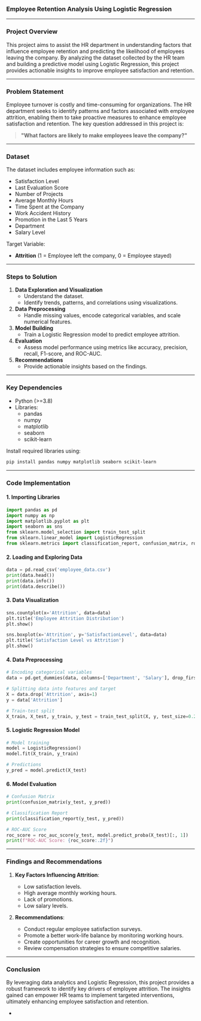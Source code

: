 ### **Employee Retention Analysis Using Logistic Regression**

---

### **Project Overview**
This project aims to assist the HR department in understanding factors that influence employee retention and predicting the likelihood of employees leaving the company. By analyzing the dataset collected by the HR team and building a predictive model using Logistic Regression, this project provides actionable insights to improve employee satisfaction and retention.

---

### **Problem Statement**
Employee turnover is costly and time-consuming for organizations. The HR department seeks to identify patterns and factors associated with employee attrition, enabling them to take proactive measures to enhance employee satisfaction and retention. The key question addressed in this project is:

> **"What factors are likely to make employees leave the company?"**

---

### **Dataset**
The dataset includes employee information such as:
- Satisfaction Level
- Last Evaluation Score
- Number of Projects
- Average Monthly Hours
- Time Spent at the Company
- Work Accident History
- Promotion in the Last 5 Years
- Department
- Salary Level

Target Variable:
- **Attrition** (1 = Employee left the company, 0 = Employee stayed)

---

### **Steps to Solution**
1. **Data Exploration and Visualization**
   - Understand the dataset.
   - Identify trends, patterns, and correlations using visualizations.
2. **Data Preprocessing**
   - Handle missing values, encode categorical variables, and scale numerical features.
3. **Model Building**
   - Train a Logistic Regression model to predict employee attrition.
4. **Evaluation**
   - Assess model performance using metrics like accuracy, precision, recall, F1-score, and ROC-AUC.
5. **Recommendations**
   - Provide actionable insights based on the findings.

---

### **Key Dependencies**
- Python (>=3.8)
- Libraries:
  - pandas
  - numpy
  - matplotlib
  - seaborn
  - scikit-learn

Install required libraries using:
```bash
pip install pandas numpy matplotlib seaborn scikit-learn
```

---

### **Code Implementation**

#### **1. Importing Libraries**
```python
import pandas as pd
import numpy as np
import matplotlib.pyplot as plt
import seaborn as sns
from sklearn.model_selection import train_test_split
from sklearn.linear_model import LogisticRegression
from sklearn.metrics import classification_report, confusion_matrix, roc_auc_score
```

#### **2. Loading and Exploring Data**
```python
data = pd.read_csv('employee_data.csv')
print(data.head())
print(data.info())
print(data.describe())
```

#### **3. Data Visualization**
```python
sns.countplot(x='Attrition', data=data)
plt.title('Employee Attrition Distribution')
plt.show()

sns.boxplot(x='Attrition', y='SatisfactionLevel', data=data)
plt.title('Satisfaction Level vs Attrition')
plt.show()
```

#### **4. Data Preprocessing**
```python
# Encoding categorical variables
data = pd.get_dummies(data, columns=['Department', 'Salary'], drop_first=True)

# Splitting data into features and target
X = data.drop('Attrition', axis=1)
y = data['Attrition']

# Train-test split
X_train, X_test, y_train, y_test = train_test_split(X, y, test_size=0.2, random_state=42)
```

#### **5. Logistic Regression Model**
```python
# Model training
model = LogisticRegression()
model.fit(X_train, y_train)

# Predictions
y_pred = model.predict(X_test)
```

#### **6. Model Evaluation**
```python
# Confusion Matrix
print(confusion_matrix(y_test, y_pred))

# Classification Report
print(classification_report(y_test, y_pred))

# ROC-AUC Score
roc_score = roc_auc_score(y_test, model.predict_proba(X_test)[:, 1])
print(f"ROC-AUC Score: {roc_score:.2f}")
```

---

### **Findings and Recommendations**
1. **Key Factors Influencing Attrition**:
   - Low satisfaction levels.
   - High average monthly working hours.
   - Lack of promotions.
   - Low salary levels.

2. **Recommendations**:
   - Conduct regular employee satisfaction surveys.
   - Promote a better work-life balance by monitoring working hours.
   - Create opportunities for career growth and recognition.
   - Review compensation strategies to ensure competitive salaries.

---

### **Conclusion**
By leveraging data analytics and Logistic Regression, this project provides a robust framework to identify key drivers of employee attrition. The insights gained can empower HR teams to implement targeted interventions, ultimately enhancing employee satisfaction and retention.

-
